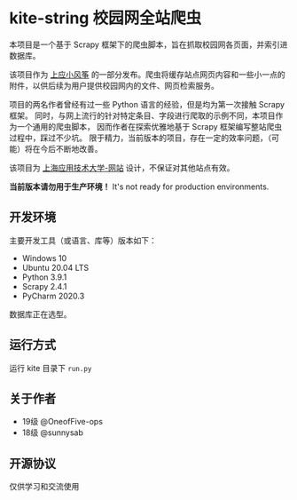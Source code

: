 # kite-string 校园网全站爬虫

本项目是一个基于 Scrapy 框架下的爬虫脚本，旨在抓取校园网各页面，并索引进数据库。

该项目作为 [上应小风筝](https://github.com/SIT-Yiban/kite-microapp) 的一部分发布。爬虫将缓存站点网页内容和一些小一点的附件，以供后续为用户提供校园网内的文件、网页检索服务。

项目的两名作者曾经有过一些 Python 语言的经验，但是均为第一次接触 Scrapy 框架。 同时，与网上流行的针对特定条目、字段进行爬取的示例不同，本项目作为一个通用的爬虫脚本， 因而作者在探索优雅地基于 Scrapy
框架编写整站爬虫过程中，踩过不少坑。 限于精力，当前版本的项目，存在一定的效率问题，（可能）将在今后不断地改善。

该项目为 [上海应用技术大学-网站](https://www.sit.edu.cn/) 设计，不保证对其他站点有效。

**当前版本请勿用于生产环境！**
It's not ready for production environments.

## 开发环境

主要开发工具（或语言、库等）版本如下：

- Windows 10
- Ubuntu 20.04 LTS
- Python 3.9.1
- Scrapy 2.4.1
- PyCharm 2020.3

数据库正在选型。

## 运行方式

运行 kite 目录下 `run.py`

## 关于作者

- 19级 @OneofFive-ops
- 18级 @sunnysab

## 开源协议

仅供学习和交流使用